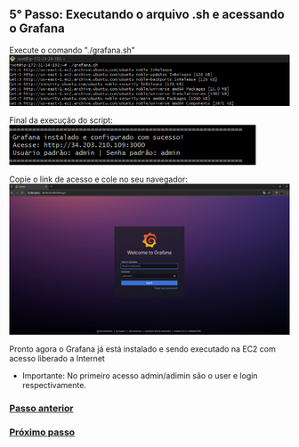 ## 5° Passo: Executando o arquivo .sh e acessando o Grafana

Execute o comando "./grafana.sh"
<br><img src="..\readme-assets\Executando pt1.png">

Final da execução do script:
<br><img src="..\readme-assets\Executando pt2.png">

Copie o link de acesso e cole no seu navegador:
<br><img src="..\readme-assets\Grafana pt1.png">

Pronto agora o Grafana já está instalado e sendo executado na EC2 com acesso liberado a Internet

- Importante: No primeiro acesso admin/adimin são o user e login respectivamente.

### <a href="\4° Passo - Criando o arquivo .sh.md" target="_blank">Passo anterior</a>
### <a href="\6° Passo: Criando GitHub OAuth app.md" target="_blank">Próximo passo</a>